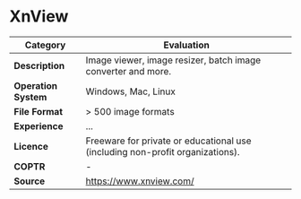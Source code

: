 # XnView

| Category | Evaluation |
| --- | --- |
| **Description** | Image viewer, image resizer, batch image converter and more. |
| **Operation System** | Windows, Mac, Linux |
| **File Format** | > 500 image formats |
| **Experience** | ... |
| **Licence** | Freeware for private or educational use (including non-profit organizations). |
| **COPTR** | - |
| **Source** | https://www.xnview.com/ |
